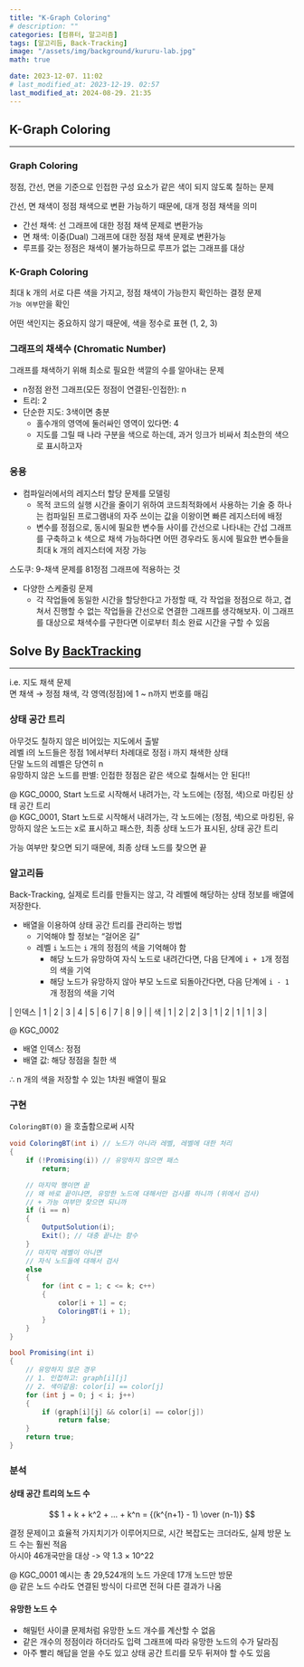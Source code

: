 ```yaml
---
title: "K-Graph Coloring"
# description: ""
categories: [컴퓨터, 알고리즘]
tags: [알고리듬, Back-Tracking]
image: "/assets/img/background/kururu-lab.jpg"
math: true

date: 2023-12-07. 11:02
# last_modified_at: 2023-12-19. 02:57
last_modified_at: 2024-08-29. 21:35
---
```


## K-Graph Coloring

---

### Graph Coloring

정점, 간선, 면을 기준으로 인접한 구성 요소가 같은 색이 되지 않도록 칠하는 문제  

간선, 면 채색이 정점 채색으로 변환 가능하기 때문에, 대개 정점 채색을 의미  

- 간선 채색: 선 그래프에 대한 정점 채색 문제로 변환가능
- 면 채색: 이중(Dual) 그래프에 대한 정점 채색 문제로 변환가능
- 루프를 갖는 정점은 채색이 불가능하므로 루프가 없는 그래프를 대상

### K-Graph Coloring

최대 k 개의 서로 다른 색을 가지고, 정점 채색이 가능한지 확인하는 결정 문제  
`가능 여부`만을 확인  

어떤 색인지는 중요하지 않기 때문에, 색을 정수로 표현 (1, 2, 3)  

### 그래프의 채색수 (Chromatic Number)

그래프를 채색하기 위해 최소로 필요한 색깔의 수를 알아내는 문제  

- n정점 완전 그래프(모든 정점이 연결된-인접한): n
- 트리: 2
- 단순한 지도: 3색이면 충분
  - 홀수개의 영역에 둘러싸인 영역이 있다면: 4
  - 지도를 그릴 때 나라 구분을 색으로 하는데, 과거 잉크가 비싸서 최소한의 색으로 표시하고자

### 응용

- 컴파일러에서의 레지스터 할당 문제를 모델링
  - 목적 코드의 실행 시간을 줄이기 위하여 코드최적화에서 사용하는 기술 중 하나는 컴파일된 프로그램내의 자주 쓰이는 값을 이왕이면 빠른 레지스터에 배정
  - 변수를 정점으로, 동시에 필요한 변수들 사이를 간선으로 나타내는 간섭 그래프를 구축하고 k 색으로 채색 가능하다면 어떤 경우라도 동시에 필요한 변수들을 최대 k 개의 레지스터에 저장 가능

스도쿠: 9-채색 문제를 81정점 그래프에 적용하는 것  

- 다양한 스케줄링 문제
  - 각 작업들에 동일한 시간을 할당한다고 가정할 때, 각 작업을 정점으로 하고, 겹쳐서 진행할 수 없는 작업들을 간선으로 연결한 그래프를 생각해보자. 이 그래프를 대상으로 채색수를 구한다면 이로부터 최소 완료 시간을 구할 수 있음

## Solve By [BackTracking](/posts/algorithm-back-tracking/)

---

i.e. 지도 채색 문제  
면 채색 → 정점 채색, 각 영역(정점)에 1 ~ n까지 번호를 매김  

### 상태 공간 트리

아무것도 칠하지 않은 비어있는 지도에서 출발  
레벨 i의 노드들은 정점 1에서부터 차례대로 정점 i 까지 채색한 상태  
단말 노드의 레벨은 당연히 n  
유망하지 않은 노드를 판별: 인접한 정점은 같은 색으로 칠해서는 안 된다!!  

@ KGC_0000, Start 노드로 시작해서 내려가는, 각 노드에는 (정점, 색)으로 마킹된 상태 공간 트리  
@ KGC_0001, Start 노드로 시작해서 내려가는, 각 노드에는 (정점, 색)으로 마킹된, 유망하지 않은 노드는 x로 표시하고 패스한, 최종 상태 노드가 표시된, 상태 공간 트리  

가능 여부만 찾으면 되기 때문에, 최종 상태 노드를 찾으면 끝  

### 알고리듬

Back-Tracking, 실제로 트리를 만들지는 않고, 각 레벨에 해당하는 상태 정보를 배열에 저장한다.  

- 배열을 이용하여 상태 공간 트리를 관리하는 방법
  - 기억해야 할 정보는 “걸어온 길”
  - 레벨 `i` 노드는 `i` 개의 정점의 색을 기억해야 함
    - 해당 노드가 유망하여 자식 노드로 내려간다면, 다음 단계에 `i + 1`개 정점의 색을 기억
    - 해당 노드가 유망하지 않아 부모 노드로 되돌아간다면, 다음 단계에 `i - 1`개 정점의 색을 기억

| 인덱스 | 1 | 2 | 3 | 4 | 5 | 6 | 7 | 8 | 9 |
| 색 | 1 | 2 | 2 | 3 | 1 | 2 | 1 | 1 | 3 |

@ KGC_0002  

- 배열 인덱스: 정점
- 배열 값: 해당 정점을 칠한 색

∴ n 개의 색을 저장할 수 있는 1차원 배열이 필요  

### 구현

`ColoringBT(0)` 을 호출함으로써 시작  

```cs
void ColoringBT(int i) // 노드가 아니라 레벨, 레벨에 대한 처리
{
    if (!Promising(i)) // 유망하지 않으면 패스
        return;

    // 마지막 행이면 끝
    // 왜 바로 끝이냐면, 유망한 노드에 대해서만 검사를 하니까 (위에서 검사)
    // + 가능 여부만 찾으면 되니까
    if (i == n) 
    {
        OutputSolution(i);
        Exit(); // 대충 끝나는 함수
    }
    // 마지막 레벨이 아니면
    // 자식 노드들에 대해서 검사
    else
    {
        for (int c = 1; c <= k; c++)
        {
            color[i + 1] = c;
            ColoringBT(i + 1);
        }
    }
}

bool Promising(int i)
{
    // 유망하지 않은 경우
    // 1. 인접하고: graph[i][j]
    // 2. 색이같음: color[i] == color[j]
    for (int j = 0; j < i; j++)
    {
        if (graph[i][j] && color[i] == color[j])
            return false;
    }
    return true;
}
```

### 분석

#### 상태 공간 트리의 노드 수

$$ 1 + k + k^2 + ... + k^n = {(k^{n+1} - 1) \over (n-1)} $$

결정 문제이고 효율적 가지치기가 이루어지므로, 시간 복잡도는 크더라도, 실제 방문 노드 수는 훨씬 적음  
아시아 46개국만을 대상 -> 약 1.3 × 10^22  

@ KGC_0001 예시는 총 29,524개의 노드 가운데 17개 노드만 방문  
@ 같은 노드 수라도 연결된 방식이 다르면 전혀 다른 결과가 나옴  

#### 유망한 노드 수

- 해밀턴 사이클 문제처럼 유망한 노드 개수를 계산할 수 없음
- 같은 개수의 정점이라 하더라도 입력 그래프에 따라 유망한 노드의 수가 달라짐
- 아주 빨리 해답을 얻을 수도 있고 상태 공간 트리를 모두 뒤져야 할 수도 있음
